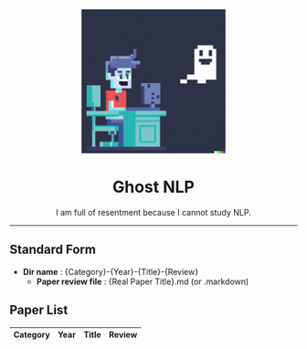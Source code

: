<div align='center'>
    <img src="./assets/ghost-nlp.png" width="50%"/>
    <h1>Ghost NLP</h1>
    <p>I am full of resentment because I cannot study NLP.</p>
</div>

---  

## Standard Form
- **Dir name** : {Category}-{Year}-{Title}-{Review}
  - **Paper review file** : {Real Paper Title}.md (or .markdown)


## Paper List
|Category|Year|Title|Review|
|--------|----|-----|------|
